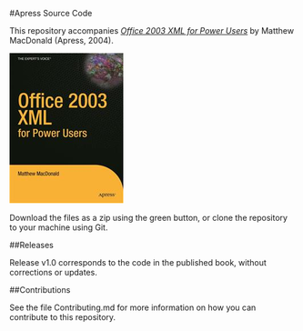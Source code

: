 #Apress Source Code

This repository accompanies [*Office 2003 XML for Power Users*](http://www.apress.com/9781590592649) by Matthew MacDonald (Apress, 2004).

![Cover image](9781590592649.jpg)

Download the files as a zip using the green button, or clone the repository to your machine using Git.

##Releases

Release v1.0 corresponds to the code in the published book, without corrections or updates.

##Contributions

See the file Contributing.md for more information on how you can contribute to this repository.
